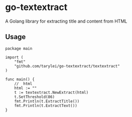# go-textextract
A Golang library for extracting title and content from HTML

## Usage

	package main

	import (
  		"fmt"
		"github.com/tarylei/go-textextract/textextract"
	)

	func main() {
  		//  html 
		html := ""
		t := textextract.NewExtract(html)
		t.SetThreshold(86)
		fmt.Println(t.ExtractTitle())
  		fmt.Println(t.ExtractText())
	}

